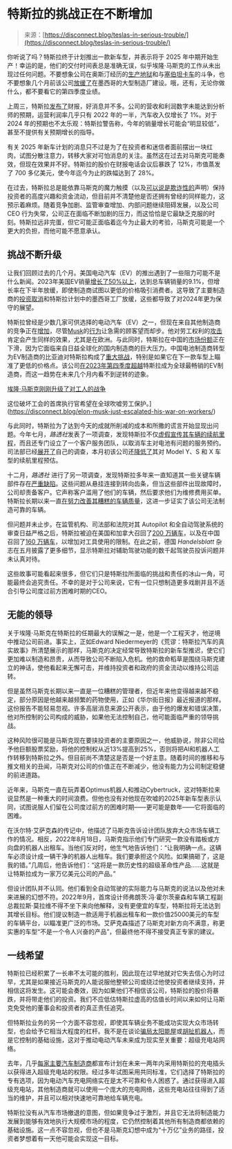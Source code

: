 <!--yml

分类: 未分类

日期: 2024-05-27 15:12:13

-->

# 特斯拉的挑战正在不断增加

> 来源：[https://disconnect.blog/teslas-in-serious-trouble/](https://disconnect.blog/teslas-in-serious-trouble/)

你听说了吗？特斯拉终于计划推出一款新车型，并表示将于 2025 年中期开始生产！幸运的是，他们的交付时间表总是准确无误，似乎埃隆·马斯克的工作从未出现过任何问题。不要想象公司在奥斯汀经历的[生产地狱](https://www.reuters.com/business/autos-transportation/austin-we-have-problem-tesla-descends-into-battery-hell-2023-12-21/?ref=disconnect.blog)和与[塞伯坦卡车](https://www.theverge.com/2024/1/17/24041344/tesla-cybertruck-hype-elon-musk-range?ref=disconnect.blog)的斗争，也不要想象几个月前该公司[放缓了](https://www.reuters.com/business/autos-transportation/tesla-reports-lower-third-quarter-margin-2023-10-18/?ref=disconnect.blog)在墨西哥的大型制造厂建设。哦，还有，无论你做什么，都不要看它的第四季度业绩。

上周三，特斯拉[发布了](https://www.cnbc.com/2024/01/24/tesla-tsla-earnings-q4-2023.html?ref=disconnect.blog)财报，好消息并不多。公司的营收和利润数字未能达到分析师的预期，运营利润率几乎只有 2022 年的一半，汽车收入仅增长了 1%。对于 2024 年的预期也不太乐观：特斯拉警告称，今年的销量增长可能会“明显较低”，甚至不提供有关预期增长的指导。

有关 2025 年新车计划的消息只不过是为了在投资者和迷信者面前摆出一块红肉，试图分散注意力，转移大家对可怕消息的关注。虽然这在过去对马斯克可能奏效，但现在效果并不好。特斯拉的股价在财报电话会议后暴跌了 12%，市值蒸发了 700 多亿美元，使今年迄今为止的跌幅达到了 28%。

在过去，特斯拉总是能依靠马斯克的魔力触摸（以及[可以说是欺诈性的](https://bsky.app/profile/niedermeyer.io/post/3kiaw52bg3f2n?ref=disconnect.blog)声明）保持投资者的高度兴趣和资金流动，但目前并不清楚他是否还拥有曾经的同样能力，这预示着麻烦。随着竞争加剧、监管审查增加、内部问题继续阻碍发展，以及公司 CEO 行为失常，公司正在面临不断加剧的压力，而这恰恰是它最缺乏克服的时刻。特斯拉远非完蛋，但它可能正面临着迄今为止最大的考验，马斯克可能是一个更大的负担，而他可能不愿意承认。

## 挑战不断升级

让我们回顾过去的几个月。美国电动汽车（EV）的推出遇到了一些阻力可能不是什么新闻。2023年美国EV销量[增长了50%以上](https://insideevs.com/news/705215/us-plugin-car-sales-2023/?ref=disconnect.blog)，达到总车辆销量的9.1%，但增长率在下半年放缓，即使制造商试图以更低的价格吸引消费者。这导致了主要制造商的[投资取消](https://www.businessinsider.com/electric-car-ev-sales-prices-problem-transportation-2024-1?ref=disconnect.blog)和特斯拉计划中的墨西哥工厂放缓，这些都导致了对2024年更为保守的展望。

特斯拉曾经是少数几家可供选择的电动汽车（EV）之一，但现在来自其他制造商的竞争正在[增加](https://www.cnet.com/roadshow/news/every-ev-available-ranked-by-range/?ref=disconnect.blog)，尽管[Musk](https://www.vox.com/technology/2023/3/15/23637996/elon-musk-tesla-twitter-tweets-consumer-survey-yougov-peter-kafka-column?ref=disconnect.blog)的[行为](https://www.businessinsider.com/elon-musk-twitter-antics-causing-tesla-owners-ditch-car-brand-2023-1?ref=disconnect.blog)让急需的顾客望而却步。他对劳工权利的[攻击](https://disconnect.blog/elon-musk-just-escalated-his-war-on-workers/)肯定会产生同样的效果，尤其是在欧洲。与此同时，特斯拉在中国的[市场份额](https://www.reuters.com/business/autos-transportation/teslas-china-made-ev-sales-fall-178-nov-biggest-drop-since-dec-2022-2023-12-04/?ref=disconnect.blog)正在下滑，因为它面临来自日益全球化的国内制造商的巨大压力。中国电池制造商转型为EV制造商的比亚迪对特斯拉构成了[重大挑战](https://www.ft.com/content/de696ddb-2201-4830-848b-6301b64ad0e5?ref=disconnect.blog)，特别是如果它在下一款车型上瞄准了更低的价格点。该公司[在2023年第四季度超越](https://www.ft.com/content/716c9b0b-d8cd-491a-a91b-d70c1e540797?ref=disconnect.blog)特斯拉成为全球最畅销的EV制造商，而这一趋势在未来几个月内看不到逆转的迹象。

[埃隆·马斯克刚刚升级了对工人的战争](https://disconnect.blog/elon-musk-just-escalated-his-war-on-workers/)

这位破坏工会的首席执行官希望在全球吹嘘劳工保护。](https://disconnect.blog/elon-musk-just-escalated-his-war-on-workers/)

与此同时，特斯拉为了达到今天的成就所削减的成本和所撒的谎言开始显现出问题。今年七月，*路透社*发表了一项调查，发现特斯拉不仅[虚假宣传其车辆的续航里程](https://www.reuters.com/investigates/special-report/tesla-batteries-range/?ref=disconnect.blog)，而且还专门设立了一个客户服务团队，以取消车主对电池有问题的服务预约。司法部已经[展开了](https://www.theverge.com/2023/10/23/23928563/tesla-doj-ev-range-exaggerate-investigation?ref=disconnect.blog)自己的调查，本月初该公司还[降低了](https://www.theverge.com/2024/1/5/24026367/tesla-lowers-range-estimations-model-x-s-y-mileage-exaggeration?ref=disconnect.blog)其对 Model Y、S 和 X 车型的续航里程预估。

十二月，*路透社* 进行了另一项调查，发现特斯拉多年来一直知道其一些关键车辆部件存在[严重缺陷](https://www.reuters.com/investigates/special-report/tesla-musk-steering-suspension/?ref=disconnect.blog)。这些问题从悬挂连接到转向齿条，但当这些部件出现故障时，公司却责备客户。它声称客户滥用了他们的车辆，然后要求他们为维修费用买单。特斯拉长期以来一直[在努力改善其糟糕的车辆质量](https://www.bloomberg.com/news/articles/2022-11-15/tesla-tsla-ranks-low-in-consumer-reports-survey-due-to-ev-problems?ref=disconnect.blog)，这进一步证实了该公司无法制造可靠的车辆。

但问题并未止步。在监管机构、司法部和法院对其 Autopilot 和全自动驾驶系统的审查日益严格之后，特斯拉被迫在美国和加拿大召回了[200 万辆车](https://www.cnn.com/2023/12/13/tech/tesla-recall-autopilot/index.html?ref=disconnect.blog)，以及在中国召回了[160 万辆车](https://www.bloomberg.com/news/articles/2024-01-05/tesla-recalls-1-6-million-cars-in-china-due-to-autopilot-crash-risk?ref=disconnect.blog)，以增加对工具使用的限制。在此之前，德国 *Handelsblatt* 杂志在五月披露了更多细节，显示特斯拉对辅助驾驶功能的数千起驾驶员投诉问题并未认真对待。

这些故事可能看起来很多，但它们只是特斯拉所面临的挑战和责任的冰山一角，可能最终会追究责任。不幸的是对于公司来说，它有一位只想制造更多戏剧并且不适合引导公司度过前方困难时期的CEO。

## 无能的领导

关于埃隆·马斯克在特斯拉的任期最大的误解之一是，他是一个工程天才，他逆境中推动公司前进。事实上，正如Edward Niedermeyer的《荒谬：特斯拉汽车的真实故事》所清楚展示的那样，马斯克的决定经常导致特斯拉的新车型推迟，使它们更加难以制造和昂贵，从而导致公司不断陷入危机。他的救命稻草是围绕马斯克建立的神话，使他看起来无懈可击，并维持投资者和政府的资金流动以维持公司运转。

但是虽然马斯克长期以来一直是一位糟糕的管理者，但近年来他变得越来越不稳定，部分原因是他越来越频繁的药物使用，正如《华尔街日报》最近报道的那样。这份报告不能轻易忽视。许多高层消息来源公开表示，由于他的爆发和错误决策，他对所控制的公司构成的威胁，如果他无法控制自己，他可能面临严重的领导挑战。

这种风险很可能是马斯克现在要挟投资者的主要原因之一，他威胁说，除非公司给予他巨额股票奖励，将他的控制权从近13%提高到25%，否则将把AI和机器人工作转移到特斯拉之外。但目前尚不清楚这是否是一个好主意。随着时间的推移和与推文相关的丑闻，马斯克对公司的价值正在不断减少，他没有能力为公司制定稳健的前进道路。

近年来，马斯克一直在玩弄着Optimus机器人和推动Cybertruck，这对特斯拉来说显然是一种重大的时间浪费。但他也没有对他现在吹嘘的2025年新车型表示认同，试图说服人们留在公司度过前方的困难时期——更可能是数年——它将面临的困难。

在沃尔特·艾萨克森的传记中，他描述了马斯克告诉设计团队放弃大众市场车辆工作的情况。相反，2022年8月18日，马斯克指示他们专门研究一款没有踏板或方向盘的机器人出租车。当他们反对时，他生气地告诉他们：“让我明确一点。这辆车必须设计成一辆干净的机器人出租车。我们要承担这个风险。如果搞砸了，这是我的错。”几周后，他告诉他们：“这将是一款历史性的超级革命性产品……这就是让特斯拉成为一家万亿美元公司的产品。”

但设计团队并不认同。他们看到全自动驾驶的实际能力与马斯克的说法以及他对未来进展的幻想不符。2022年9月，首席设计师弗朗茨·冯·霍尔茨豪森和车辆工程副总裁拉斯·莫拉维不得不坐下来向他解释，没有更便宜的车型，特斯拉将无法达到其增长目标。他们提议制造一款适用于机器出租车和一款价值25000美元的车型的车辆平台，以瞄准更广泛的市场。艾萨克森描述了马斯克对新方向不满意，称更实惠的车型“不是一个令人兴奋的产品”，但最终他不得不接受真正专家的建议。

## **一线希望**

特斯拉已经积累了一长串不太可能的胜利，因此现在过早地就对它失去信心为时过早，尤其是如果接近马斯克的人能说服他整顿公司或绕过他使投资者继续支持，并相信这将发生。这可能会奏效，因为如果他们不相信该公司，特斯拉的股价将暴跌，并将带走他们的投资。我们不应低估特斯拉虚高的估值长时间以来如何让马斯克免受他的董事会和投资者的真正责任追究。

但特斯拉业务的另一个方面不容忽视，即使其车辆业务不能成功实现大众市场转型，也会给予它相当大程度的杠杆。我不是在谈论[骗局太阳能屋](https://www.fastcompany.com/40422084/inside-steel-pulse-the-mysterious-project-that-became-elon-musks-solar-roof?ref=disconnect.blog)或[胡扯机器人](https://www.benzinga.com/analyst-ratings/analyst-color/24/01/36786267/exclusive-teslas-humanoid-robot-was-a-fake-and-elon-musk-doesnt-deliver-at-all-says?ref=disconnect.blog)，而是它控制的基础设施，这对于推动电动汽车未来成为现实至关重要：超级充电站网络。

去年，几乎[每家主要汽车制造商](https://www.consumerreports.org/cars/hybrids-evs/tesla-superchargers-open-to-other-evs-what-to-know-a9262067544/?ref=disconnect.blog)都宣布计划在未来一两年内采用特斯拉的充电插头以获得进入超级充电站的权限。经过多年试图采用共同标准，它们选择了特斯拉的专有选项，因为电动汽车充电网络实在是太不可靠和令人困惑了。通过获得进入超级充电站，其他制造商就可以使用一个庞大的充电网络，这些充电站往往得到了适当的维护，并且可以相对快速地可靠地给车辆充电。

特斯拉没有从汽车市场撤退的意图，但如果竞争过于激烈，并且它无法将制造能力发展到能够有效地执行大规模市场的程度，它仍然控制着其他所有制造商都依赖的基础设施。这一点不容忽视，但也不是马斯克幻想中成为“十万亿”业务的路径，投资者梦想着有一天他可能会实现这一目标。
